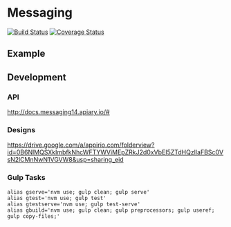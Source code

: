 # Messaging
[![Build Status](https://travis-ci.org/appirio-tech/ng-messaging.svg?branch=master)](https://travis-ci.org/appirio-tech/ng-messaging)
[![Coverage Status](https://coveralls.io/repos/appirio-tech/messaging/badge.svg?branch=master&t=qP5jFO)](https://coveralls.io/r/appirio-tech/messaging?branch=master)

## Example


## Development

### API
http://docs.messaging14.apiary.io/#

### Designs
https://drive.google.com/a/appirio.com/folderview?id=0B6NlMQSXkImbfkNhcWFTYWViMEpZRkJ2d0xVbEI5ZTdHQzlIaFBSc0VsN2lCMnNwN1VGVW8&usp=sharing_eid


### Gulp Tasks
```
alias gserve='nvm use; gulp clean; gulp serve'
alias gtest='nvm use; gulp test'
alias gtestserve='nvm use; gulp test-serve'
alias gbuild='nvm use; gulp clean; gulp preprocessors; gulp useref; gulp copy-files;'
```